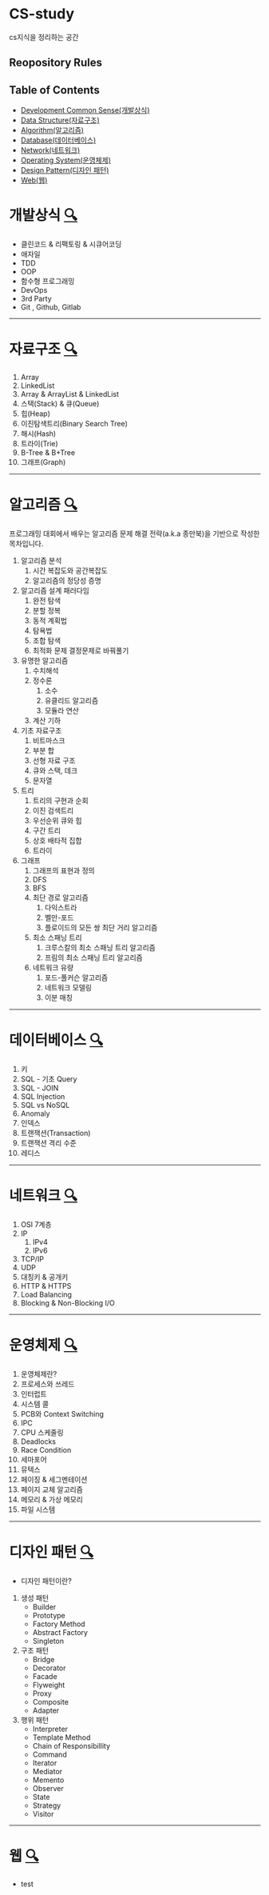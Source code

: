 # CS-study

cs지식을 정리하는 공간

## Reopository Rules

## Table of Contents

- [Development Common Sense(개발상식)](#개발상식-)
- [Data Structure(자료구조)](#자료구조-)
- [Algorithm(알고리즘)](#알고리즘-)
- [Database(데이터베이스)](#데이터베이스-)
- [Network(네트워크)](#네트워크-)
- [Operating System(운영체제)](#운영체제-)
- [Design Pattern(디자인 패턴)](#디자인-패턴-)
- [Web(웹)](#-)

# 개발상식 [🔍](../../tree/main/DevelopmentCommonSense)

- 클린코드 & 리팩토링 & 시큐어코딩
- 애자일
- TDD
- OOP
- 함수형 프로그래밍
- DevOps
- 3rd Party
- Git , Github, Gitlab

---

# 자료구조 [🔍](../../tree/main/DataStructure)

1. Array
2. LinkedList
3. Array & ArrayList & LinkedList
4. 스택(Stack) & 큐(Queue)
5. 힙(Heap)
6. 이진탐색트리(Binary Search Tree)
7. 해시(Hash)
8. 트라이(Trie)
9. B-Tree & B+Tree
10. 그래프(Graph)
---

# 알고리즘 [🔍](../../tree/main/Algorithm)

프로그래밍 대회에서 배우는 알고리즘 문제 해결 전략(a.k.a 종만북)을 기반으로 작성한 목차입니다.

1. 알고리즘 분석
   1. 시간 복잡도와 공간복잡도
   2. 알고리즘의 정당성 증명
2. 알고리즘 설계 패러다임
   1. 완전 탐색
   2. 분할 정복
   3. 동적 계획법
   4. 탐욕법
   5. 조합 탐색
   6. 최적화 문제 결정문제로 바꿔풀기
3. 유명한 알고리즘
   1. 수치해석
   2. 정수론
      1. 소수
      2. 유클리드 알고리즘
      3. 모듈라 연산
   3. 계산 기하
4. 기초 자료구조
   1. 비트마스크
   2. 부분 합
   3. 선형 자료 구조
   4. 큐와 스택, 데크
   5. 문자열
5. 트리
   1. 트리의 구현과 순회
   2. 이진 검색트리
   3. 우선순위 큐와 힙
   4. 구간 트리
   5. 상호 배타적 집합
   6. 트라이
6. 그래프
   1. 그래프의 표현과 정의
   2. DFS
   3. BFS
   4. 최단 경로 알고리즘
      1. 다익스트라
      2. 벨만-포드
      3. 플로이드의 모든 쌍 최단 거리 알고리즘
   5. 최소 스패닝 트리
      1. 크루스칼의 최소 스패닝 트리 알고리즘
      2. 프림의 최소 스패닝 트리 알고리즘
   6. 네트워크 유량
      1. 포드-풀커슨 알고리즘
      2. 네트워크 모델링
      3. 이분 매칭

---

# 데이터베이스 [🔍](../../tree/main/Database)

1. 키
2. SQL - 기초 Query
3. SQL - JOIN
4. SQL Injection
5. SQL vs NoSQL
6. Anomaly
7. 인덱스
8. 트랜잭션(Transaction)
9. 트랜잭션 격리 수준
10. 레디스

---

# 네트워크 [🔍](../../tree/main/Network)

1. OSI 7계층
2. IP
   1. IPv4
   2. IPv6
3. TCP/IP
4. UDP
5. 대칭키 & 공개키
6. HTTP & HTTPS
7. Load Balancing
8. Blocking & Non-Blocking I/O

---

# 운영체제 [🔍](../../tree/main/OS)

1. 운영체제란?
2. 프로세스와 쓰레드
3. 인터럽트
4. 시스템 콜
5. PCB와 Context Switching
6. IPC
7. CPU 스케줄링
8. Deadlocks
9. Race Condition
10. 세마포어
11. 뮤텍스
12. 페이징 & 세그멘테이션
13. 페이지 교체 알고리즘
14. 메모리 & 가상 메모리
15. 파일 시스템

---

# 디자인 패턴 [🔍](../../tree/main/DesignPatten)

- 디자인 패턴이란?

1. 생성 패턴
   - Builder
   - Prototype
   - Factory Method
   - Abstract Factory
   - Singleton
2. 구조 패턴
   - Bridge
   - Decorator
   - Facade
   - Flyweight
   - Proxy
   - Composite
   - Adapter
3. 행위 패턴
   - Interpreter
   - Template Method
   - Chain of Responsibillity
   - Command
   - Iterator
   - Mediator
   - Memento
   - Observer
   - State
   - Strategy
   - Visitor

---

# 웹 [🔍](../../tree/main/Web)

- test
